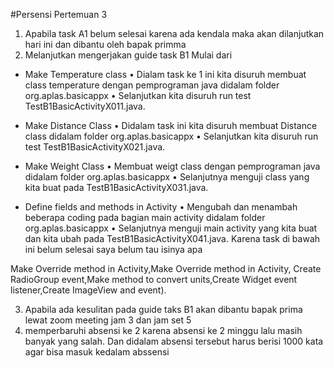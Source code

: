 #Persensi Pertemuan 3
1. Apabila task A1 belum selesai karena ada kendala maka akan dilanjutkan hari ini dan dibantu oleh bapak primma
2. Melanjutkan mengerjakan  guide task B1 Mulai dari
- Make Temperature class
•	Dialam task ke 1 ini kita disuruh membuat class temperature dengan pemprograman java didalam folder org.aplas.basicappx
•	Selanjutkan kita disuruh run test TestB1BasicActivityX011.java.

-	Make Distance Class
•	Didalam task ini kita disuruh membuat Distance class didalam folder org.aplas.basicappx 
•	Selanjutkan kita disuruh run test TestB1BasicActivityX021.java.
-	Make Weight Class
•	Membuat weigt class dengan pemprograman java didalam folder org.aplas.basicappx
•	Selanjutnya menguji class yang kita buat pada TestB1BasicActivityX031.java.
-	Define fields and methods in Activity
•	Mengubah dan menambah beberapa coding pada bagian main activity didalam folder org.aplas.basicappx
•	Selanjutnya menguji main activity yang kita buat  dan kita ubah pada TestB1BasicActivityX041.java.
Karena task di bawah ini belum selesai saya belum tau isinya apa

 Make Override method in Activity,Make Override method in Activity, Create RadioGroup event,Make method to convert units,Create Widget event listener,Create ImageView and event).

3. Apabila ada kesulitan pada guide taks B1 akan dibantu bapak prima lewat zoom meeting jam 3 dan jam set 5
4. memperbaruhi absensi ke 2 karena absensi ke 2 minggu lalu masih banyak yang salah. Dan didalam absensi tersebut harus berisi 1000 kata agar bisa masuk kedalam abssensi



